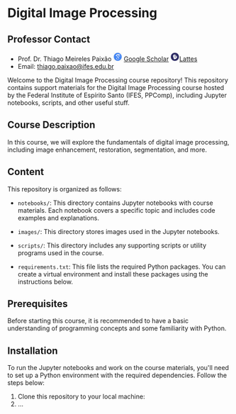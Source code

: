 # Digital Image Processing

## Professor Contact

- Prof. Dr. Thiago Meireles Paixão <img src="images/icon-scholar.png" alt="Icon" width="20" height="20"> [Google Scholar](https://scholar.google.com/citations?user=AuizbbAAAAAJ&hl=pt-BR) <img src="images/icon-lattes.png" alt="Icon" width="20" height="20">[Lattes](http://lattes.cnpq.br/2961730349897943)
- Email: [thiago.paixao@ifes.edu.br](mailto:thiago.paixao@ifes.edu.br)
  
Welcome to the Digital Image Processing course repository! This repository contains support materials for the Digital Image Processing course hosted by the Federal Institute of Espírito Santo (IFES, PPComp), including Jupyter notebooks, scripts, and other useful stuff.

## Course Description

In this course, we will explore the fundamentals of digital image processing, including image enhancement, restoration, segmentation, and more.

## Content

This repository is organized as follows:

- `notebooks/`: This directory contains Jupyter notebooks with course materials. Each notebook covers a specific topic and includes code examples and explanations.

- `images/`: This directory stores images used in the Jupyter notebooks.

- `scripts/`: This directory includes any supporting scripts or utility programs used in the course.

- `requirements.txt`: This file lists the required Python packages. You can create a virtual environment and install these packages using the instructions below.

## Prerequisites

Before starting this course, it is recommended to have a basic understanding of programming concepts and some familiarity with Python.

## Installation

To run the Jupyter notebooks and work on the course materials, you'll need to set up a Python environment with the required dependencies. Follow the steps below:

1. Clone this repository to your local machine:
2. ...

